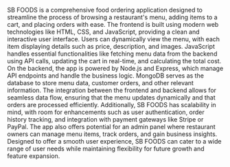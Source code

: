 SB FOODS is a comprehensive food ordering application designed to streamline the process of browsing a restaurant's menu, adding items to a cart, and placing orders with ease. The frontend is built using modern web technologies like HTML, CSS, and JavaScript, providing a clean and interactive user interface. Users can dynamically view the menu, with each item displaying details such as price, description, and images. JavaScript handles essential functionalities like fetching menu data from the backend using API calls, updating the cart in real-time, and calculating the total cost. On the backend, the app is powered by Node.js and Express, which manage API endpoints and handle the business logic. MongoDB serves as the database to store menu data, customer orders, and other relevant information. The integration between the frontend and backend allows for seamless data flow, ensuring that the menu updates dynamically and that orders are processed efficiently. Additionally, SB FOODS has scalability in mind, with room for enhancements such as user authentication, order history tracking, and integration with payment gateways like Stripe or PayPal. The app also offers potential for an admin panel where restaurant owners can manage menu items, track orders, and gain business insights. Designed to offer a smooth user experience, SB FOODS can cater to a wide range of user needs while maintaining flexibility for future growth and feature expansion.
